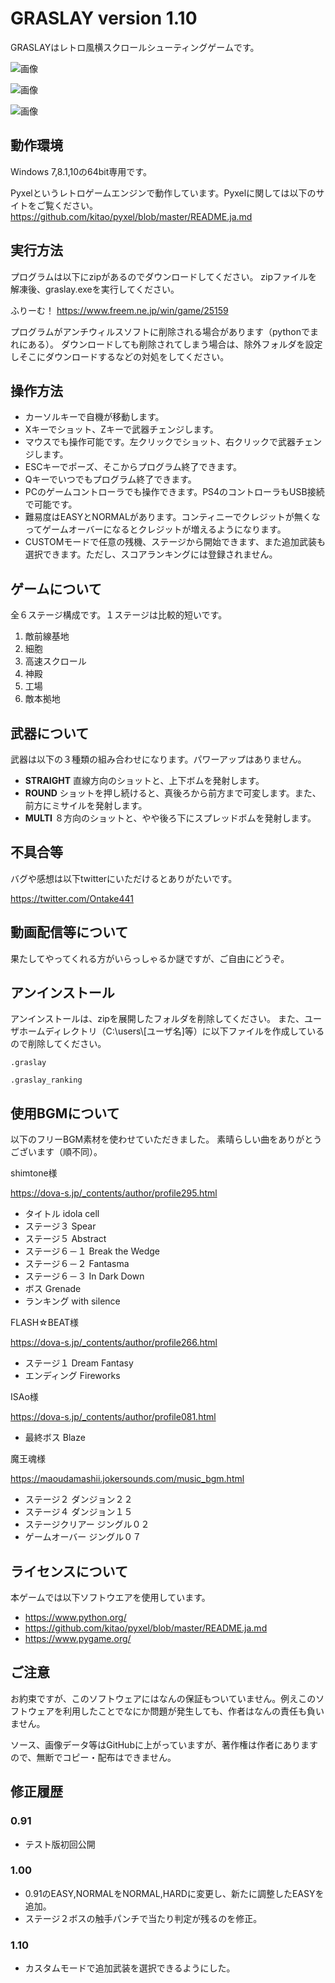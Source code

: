 # GRASLAY version 1.10
GRASLAYはレトロ風横スクロールシューティングゲームです。

![画像](images/graslay1.png)

![画像](images/graslay2.gif)

![画像](images/graslay3.png)

## 動作環境
Windows 7,8.1,10の64bit専用です。

Pyxelというレトロゲームエンジンで動作しています。Pyxelに関しては以下のサイトをご覧ください。
<https://github.com/kitao/pyxel/blob/master/README.ja.md>


## 実行方法
プログラムは以下にzipがあるのでダウンロードしてください。
zipファイルを解凍後、graslay.exeを実行してください。

ふりーむ！ 
https://www.freem.ne.jp/win/game/25159


プログラムがアンチウィルスソフトに削除される場合があります（pythonでまれにある）。
ダウンロードしても削除されてしまう場合は、除外フォルダを設定しそこにダウンロードするなどの対処をしてください。

## 操作方法
* カーソルキーで自機が移動します。
* Xキーでショット、Zキーで武器チェンジします。
* マウスでも操作可能です。左クリックでショット、右クリックで武器チェンジします。
* ESCキーでポーズ、そこからプログラム終了できます。
* Qキーでいつでもプログラム終了できます。
* PCのゲームコントローラでも操作できます。PS4のコントローラもUSB接続で可能です。
* 難易度はEASYとNORMALがあります。コンティニーでクレジットが無くなってゲームオーバーになるとクレジットが増えるようになります。
* CUSTOMモードで任意の残機、ステージから開始できます、また追加武装も選択できます。ただし、スコアランキングには登録されません。

## ゲームについて

全６ステージ構成です。１ステージは比較的短いです。

1. 敵前線基地
2. 細胞
3. 高速スクロール
4. 神殿
5. 工場
6. 敵本拠地

## 武器について

武器は以下の３種類の組み合わせになります。パワーアップはありません。

* __STRAIGHT__ 直線方向のショットと、上下ボムを発射します。
* __ROUND__ ショットを押し続けると、真後ろから前方まで可変します。また、前方にミサイルを発射します。
* __MULTI__ ８方向のショットと、やや後ろ下にスプレッドボムを発射します。

## 不具合等

バグや感想は以下twitterにいただけるとありがたいです。

https://twitter.com/Ontake441


## 動画配信等について

果たしてやってくれる方がいらっしゃるか謎ですが、ご自由にどうぞ。


## アンインストール

アンインストールは、zipを展開したフォルダを削除してください。
また、ユーザホームディレクトリ（C:\\users\\[ユーザ名]等）に以下ファイルを作成しているので削除してください。

`.graslay`

`.graslay_ranking`

## 使用BGMについて

以下のフリーBGM素材を使わせていただきました。
素晴らしい曲をありがとうございます（順不同）。

shimtone様

https://dova-s.jp/_contents/author/profile295.html

* タイトル idola cell
* ステージ３ Spear
* ステージ５ Abstract
* ステージ６－１ Break the Wedge
* ステージ６－２ Fantasma
* ステージ６－３ In Dark Down
* ボス Grenade
* ランキング with silence

FLASH☆BEAT様

https://dova-s.jp/_contents/author/profile266.html

* ステージ１ Dream Fantasy
* エンディング Fireworks

ISAo様

https://dova-s.jp/_contents/author/profile081.html

* 最終ボス Blaze

魔王魂様

https://maoudamashii.jokersounds.com/music_bgm.html

* ステージ２ ダンジョン２２
* ステージ４ ダンジョン１５
* ステージクリアー ジングル０２
* ゲームオーバー ジングル０７

## ライセンスについて
本ゲームでは以下ソフトウエアを使用しています。

* https://www.python.org/
* https://github.com/kitao/pyxel/blob/master/README.ja.md
* https://www.pygame.org/

## ご注意
お約束ですが、このソフトウェアにはなんの保証もついていません。例えこのソフトウェアを利用したことでなにか問題が発生しても、作者はなんの責任も負いません。

ソース、画像データ等はGitHubに上がっていますが、著作権は作者にありますので、無断でコピー・配布はできません。


## 修正履歴

### 0.91
* テスト版初回公開

### 1.00
* 0.91のEASY,NORMALをNORMAL,HARDに変更し、新たに調整したEASYを追加。
* ステージ２ボスの触手パンチで当たり判定が残るのを修正。

### 1.10
* カスタムモードで追加武装を選択できるようにした。

